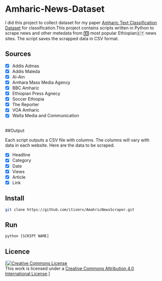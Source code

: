 # Amharic-News-Dataset
I did this project to collect dataset for my paper [Amharic Text Classification Dataset](https://arxiv.org/pdf/2103.05639 "Amharic Text Classification Dataset") for classification.This project contains scripts written in Python to scrape news and other metedata from 🔟 most popular Ethiopian🇪🇹 news sites. The script saves the scrapped data in CSV format. 
## Sources
* [x] Addis Admas
* [x] Addis Maleda
* [x] Al-Ain
* [x] Amhara Mass Media Agency
* [x] BBC Amharic
* [x] Ethiopian Press Agnecy
* [x] Soccer Ethiopia
* [x] The Reporter
* [x] VOA Amharic
* [x] Walta Media and Communication
<br>
##Output

Each script outputs a CSV file with columns. The columns will vary with data in each website.
Here are the data to be scraped.
* [x] Headline
* [x] Category
* [x] Date
* [x] Views
* [x] Article
* [x] Link 
## Install
```bash
git clone https://github.com/itismrx/AmahricNewsScraper.git
```
## Run
```bash
python [SCRIPT NAME]
```
## Licence

[<a rel="license" href="http://creativecommons.org/licenses/by/4.0/"><img alt="Creative Commons License" style="border-width:0" src="https://i.creativecommons.org/l/by/4.0/88x31.png" /></a><br />This work is licensed under a <a rel="license" href="http://creativecommons.org/licenses/by/4.0/">Creative Commons Attribution 4.0 International License</a>.] 

